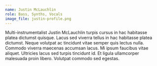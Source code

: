 ```yaml
---
name: Justin McLauchlin
role: Bass, Synths, Vocals
image_file: justin-profile.png
---
```


Multi-instrumentalist Justin McLauchlin turpis cursus in hac habitasse platea dictumst quisque. Lacus sed viverra tellus in hac habitasse platea dictumst. Neque volutpat ac tincidunt vitae semper quis lectus nulla. Commodo viverra maecenas accumsan lacus. Mi ipsum faucibus vitae aliquet. Ultricies lacus sed turpis tincidunt id. Et ligula ullamcorper malesuada proin libero. Volutpat commodo sed egestas.
